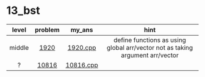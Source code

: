 # 13_bst
| level | problem | my_ans | hint |
| :--: | :--: | :--: | :--: |
| middle | [1920](https://www.acmicpc.net/problem/1920) | [1920.cpp](./1920/1920.cpp) | define functions as using global arr/vector not as taking argument arr/vector |
| ? | [10816](https://www.acmicpc.net/problem/10816) | [10816.cpp](./10816/10816.cpp) |  |
